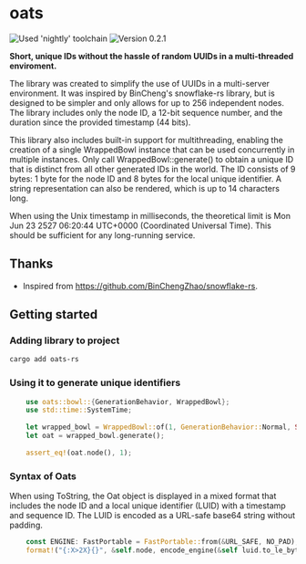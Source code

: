 # oats

![Used 'nightly' toolchain](https://img.shields.io/badge/toolchain-nightly-important)
![Version 0.2.1](https://img.shields.io/badge/version-0.2.1-informational)

**Short, unique IDs without the hassle of random UUIDs in a multi-threaded enviroment.**

The library was created to simplify the use of UUIDs in a multi-server environment. It was inspired by BinCheng's snowflake-rs library, but is designed to be simpler and only allows for up to 256 independent nodes. The library includes only the node ID, a 12-bit sequence number, and the duration since the provided timestamp (44 bits).

This library also includes built-in support for multithreading, enabling the creation of a single WrappedBowl instance that can be used concurrently in multiple instances. Only call WrappedBowl::generate() to obtain a unique ID that is distinct from all other generated IDs in the world. The ID consists of 9 bytes: 1 byte for the node ID and 8 bytes for the local unique identifier. A string representation can also be rendered, which is up to 14 characters long.

When using the Unix timestamp in milliseconds, the theoretical limit is Mon Jun 23 2527 06:20:44 UTC+0000 (Coordinated Universal Time). This should be sufficient for any long-running service.

## Thanks

- Inspired from <https://github.com/BinChengZhao/snowflake-rs>.

## Getting started

### Adding library to project

```bash
cargo add oats-rs
```

### Using it to generate unique identifiers

```rust
    use oats::bowl::{GenerationBehavior, WrappedBowl};
    use std::time::SystemTime;
    
    let wrapped_bowl = WrappedBowl::of(1, GenerationBehavior::Normal, Some(SystemTime::now()));
    let oat = wrapped_bowl.generate();
    
    assert_eq!(oat.node(), 1);
```

### Syntax of Oats

When using ToString, the Oat object is displayed in a mixed format that includes the node ID and a local unique identifier (LUID) with a timestamp and sequence ID. The LUID is encoded as a URL-safe base64 string without padding.

```rust
    const ENGINE: FastPortable = FastPortable::from(&URL_SAFE, NO_PAD);
    format!("{:X>2X}{}", &self.node, encode_engine(&self luid.to_le_bytes(), &ENGINE))
```
